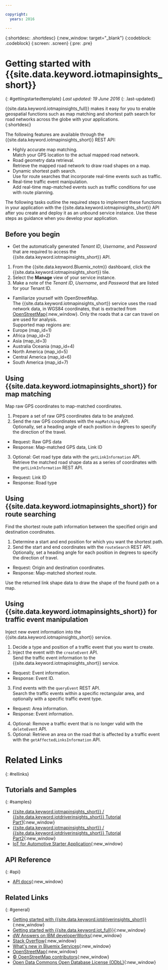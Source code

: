 ```yaml
---

copyright:
  years: 2016

---
```


{:shortdesc: .shortdesc}
{:new_window: target="_blank"}
{:codeblock: .codeblock}
{:screen: .screen}
{:pre: .pre}


# Getting started with {{site.data.keyword.iotmapinsights_short}}
{: #gettingstartedtemplate}
*Last updated: 19 June 2016*
{: .last-updated}

{{site.data.keyword.iotmapinsights_full}} makes it easy for you to enable geospatial functions such as map matching and shortest path search for road networks across the globe with your applications.  
{:shortdesc}

The following features are available through the {{site.data.keyword.iotmapinsights_short}} REST API:

- Highly accurate map matching.  
Match your GPS location to the actual mapped road network.
- Road geometry data retrieval.  
Retrieve the mapped road network to draw road shapes on a map.
- Dynamic shortest path search.  
Use for route searches that incorporate real-time events such as traffic.
- Real-time traffic event manipulation.  
Add real-time map-matched events such as traffic conditions for use with route planning.

The following tasks outline the required steps to implement these functions in your application with the {{site.data.keyword.iotmapinsights_short}} API after you create and deploy it as an unbound service instance. Use these steps as guidance when you develop your application.

## Before you begin
- Get the automatically generated *Tenant ID*, *Username*, and *Password* that are required to access the {{site.data.keyword.iotmapinsights_short}} API.

 1. From the {{site.data.keyword.Bluemix_notm}} dashboard, click the {{site.data.keyword.iotmapinsights_short}} tile.
 2. Select the **Manage** view of your service instance.
 3. Make a note of the *Tenant ID*, *Username*, and *Password* that are listed for your Tenant ID.
- Familiarize yourself with OpenStreetMap.  
 The {{site.data.keyword.iotmapinsights_short}} service uses the road network data, in WGS84 coordinates, that is extracted from  [OpenStreetMap](http://www.openstreetmap.org/){:new_window}. Only the roads that a car can travel on are used for analysis.  
 Supported map regions are:
 - Europe (map_id=1)
 - Africa (map_id=2)
 - Asia (map_id=3)
 - Australia Oceania (map_id=4)
 - North America (map_id=5)
 - Central America (map_id=6)
 - South America (map_id=7)

## Using {{site.data.keyword.iotmapinsights_short}} for map matching
Map raw GPS coordinates to map-matched coordinates.

1. Prepare a set of raw GPS coordinates data to be analyzed.
2. Send the raw GPS coordinates with the `mapMatching` API.  
 Optionally, set a heading angle of each position in degrees to specify the direction of the travel.
 - Request: Raw GPS data
 - Response: Map-matched GPS data, Link ID
3. Optional: Get road type data with the `getLinkInformation` API.  
Retrieve the matched road shape data as a series of coordinates with the `getLinkInformation` REST API.
 - Request: Link ID
 - Response: Road type

## Using {{site.data.keyword.iotmapinsights_short}} for route searching
Find the shortest route path information between the specified origin and destination coordinates.

1. Determine a start and end position for which you want the shortest path.
2. Send the start and end coordinates with the `routeSearch` REST API.
Optionally, set a heading angle for each position in degrees to specify the direction of travel.
 - Request: Origin and destination coordinates.
 - Response: Map-matched shortest route.  

Use the returned link shape data to draw the shape of the found path on a map.

## Using {{site.data.keyword.iotmapinsights_short}} for traffic event manipulation
Inject new event information into the {{site.data.keyword.iotmapinsights_short}} service.

1. Decide a type and position of a traffic event that you want to create.
2. Inject the event with the `createEvent` API.  
Send the traffic event information to the {{site.data.keyword.iotmapinsights_short}} service.
 - Request: Event information.
 - Response: Event ID.  
3. Find events with the `queryEvent` REST API.  
Search the traffic events within a specific rectangular area, and optionally with a specific traffic event type.
 - Request: Area information.
 - Response: Event information.  
4. Optional: Remove a traffic event that is no longer valid with the `deleteEvent` API.
5. Optional: Retrieve an area on the road that is affected by a traffic event with the `getAffectedLinksInformation` API.


# Related Links
{: #rellinks}
## Tutorials and Samples
{: #samples}

* [{{site.data.keyword.iotmapinsights_short}} / {{site.data.keyword.iotdriverinsights_short}} Tutorial Part1](https://github.com/IBM-Bluemix/car-data-management){:new_window}
* [{{site.data.keyword.iotmapinsights_short}} / {{site.data.keyword.iotdriverinsights_short}} Tutorial Part2](https://github.com/IBM-Bluemix/map-driver-insights){:new_window}
* [IoT for Automotive Starter Application](https://iot-automotive-starter.mybluemix.net){:new_window}

## API Reference
{: #api}

* [API docs](http://ibm.biz/IoTContextMapping_APIdoc){:new_window}

## Related Links
{: #general}

* [Getting started with {{site.data.keyword.iotdriverinsights_short}}](../IotDriverInsights/index.html){:new_window}
* [Getting started with {{site.data.keyword.iot_full}}](https://www.ng.bluemix.net/docs/services/IoT/index.html){:new_window}
* [dW Answers on IBM developerWorks](https://developer.ibm.com/answers/topics/iot-context-mapping){:new_window}
* [Stack Overflow](http://stackoverflow.com/questions/tagged/iot-context-mapping){:new_window}
* [What's new in Bluemix Services](http://www.ng.bluemix.net/docs/whatsnew/index.html#services_category){:new_window}
* [OpenStreetMap](http://www.openstreetmap.org/){:new_window}
* [&copy; OpenStreetMap contributors](http://www.openstreetmap.org/copyright){:new_window}
* [Open Data Commons Open Database License (ODbL)](http://opendatacommons.org/licenses/odbl/){:new_window}

